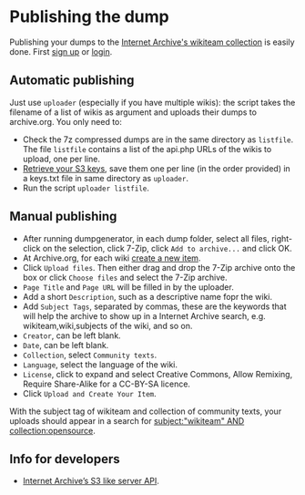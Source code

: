 # Publishing the dump

Publishing your dumps to the [Internet Archive's wikiteam collection](https://archive.org/details/wikiteam) is easily done. First [sign up](https://archive.org/account/signup) or [login](http://archive.org/account/login.php).

## Automatic publishing

Just use `uploader` (especially if you have multiple wikis): the script takes the filename of a list of wikis as argument and uploads their dumps to archive.org. You only need to:

- Check the 7z compressed dumps are in the same directory as `listfile`. The file `listfile` contains a list of the api.php URLs of the wikis to upload, one per line.
- [Retrieve your S3 keys](http://www.archive.org/account/s3.php), save them one per line (in the order provided) in a keys.txt file in same directory as `uploader`.
- Run the script `uploader listfile`.

## Manual publishing

- After running dumpgenerator, in each dump folder, select all files, right-click on the selection, click 7-Zip, click `Add to archive...` and click OK.
- At Archive.org, for each wiki [create a new item](http://archive.org/create/).
- Click `Upload files`. Then either drag and drop the 7-Zip archive onto the box or click `Choose files` and select the 7-Zip archive.
- `Page Title` and `Page URL` will be filled in by the uploader.
- Add a short `Description`, such as a descriptive name fopr the wiki.
- Add `Subject Tags`, separated by commas, these are the keywords that will help the archive to show up in a Internet Archive search, e.g. wikiteam,wiki,subjects of the wiki, and so on.
- `Creator`, can be left blank.
- `Date`, can be left blank.
- `Collection`, select `Community texts`.
- `Language`, select the language of the wiki.
- `License`, click to expand and select Creative Commons, Allow Remixing, Require Share-Alike for a CC-BY-SA licence.
- Click `Upload and Create Your Item`.

With the subject tag of wikiteam and collection of community texts, your uploads should appear in a search for [subject:"wikiteam" AND collection:opensource](https://archive.org/search?query=subject%3A%22wikiteam%22+AND+collection%3Aopensource).

## Info for developers

- [Internet Archive’s S3 like server API](https://archive.org/developers/ias3.html).
